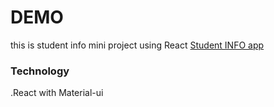 # DEMO 

this is student info mini project using React [Student INFO app](https://mostafain.github.io/simple_Mui_From-miniReactProject/)

### Technology

.React with Material-ui
